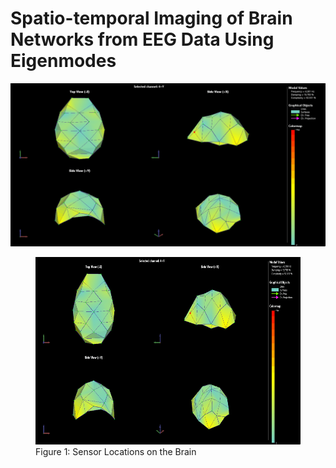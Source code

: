 # Spatio-temporal Imaging of Brain Networks from EEG Data Using Eigenmodes

<img src="\content\img\quadview_4_361.gif" />

<figure class="half full">
	<img src="\content\img\quadview_4_361.gif" style="height:300px">
	<figcaption>Figure 1: Sensor Locations on the Brain</figcaption>
</figure>
